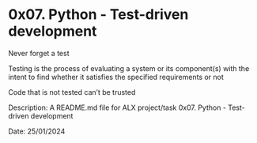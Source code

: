 # 0x07. Python - Test-driven development

Never forget a test

Testing is the process of evaluating a system or its component(s) with the intent to find whether it satisfies the specified requirements or not

Code that is not tested can’t be trusted

Description: A README.md file for ALX project/task 0x07. Python - Test-driven development

Date: 25/01/2024
